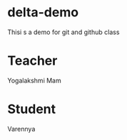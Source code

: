 # delta-demo
Thisi s a demo for git and github class

# Teacher  
Yogalakshmi Mam 

# Student 
Varennya 
